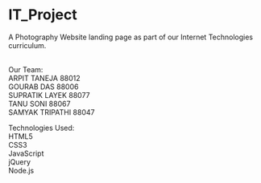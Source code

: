 # IT_Project<br>
A Photography Website landing page as part of our Internet Technologies curriculum.<br><br>

Our Team:<br>
ARPIT TANEJA 88012 <br>
GOURAB DAS 88006 <br>
SUPRATIK LAYEK 88077 <br>
TANU SONI 88067 <br>
SAMYAK TRIPATHI 88047 <br>

Technologies Used:<br>
HTML5<br>
CSS3<br>
JavaScript<br>
jQuery<br>
Node.js<br>

